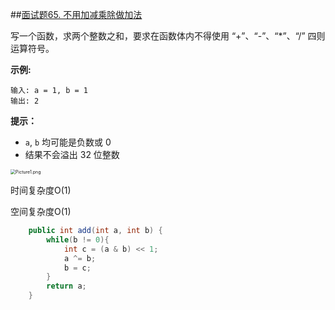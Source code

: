 ##[面试题65. 不用加减乘除做加法](https://leetcode-cn.com/problems/bu-yong-jia-jian-cheng-chu-zuo-jia-fa-lcof/)

写一个函数，求两个整数之和，要求在函数体内不得使用 “+”、“-”、“*”、“/” 四则运算符号。

**示例:**

```
输入: a = 1, b = 1
输出: 2
```

**提示：**

- `a`, `b` 均可能是负数或 0
- 结果不会溢出 32 位整数

<img src="https://pic.leetcode-cn.com/56d56524d8d2b1318f78e209fffe0e266f97631178f6bfd627db85fcd2503205-Picture1.png" alt="Picture1.png" style="zoom:50%;" />

时间复杂度O(1)

空间复杂度O(1)

```java
    public int add(int a, int b) {
        while(b != 0){
            int c = (a & b) << 1;
            a ^= b;
            b = c;
        }
        return a;
    }
```

